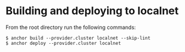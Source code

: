 # Building and deploying to localnet

From the root directory run the following commands:

```
$ anchor build --provider.cluster localnet --skip-lint
$ anchor deploy --provider.cluster localnet
```